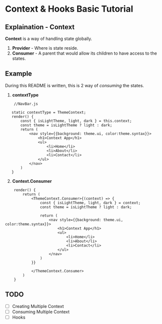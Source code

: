# Context & Hooks Basic Tutorial

## Explaination - Context
**Context** is a way of handling state globally. 

 1. **Provider** - Where is state reside.
 2. **Consumer** - A parent that would allow its children to have access to the states.

## Example
During this README is written, this is 2 way of *consuming* the states.

 1. **contextType**
 ``` 
	 //NavBar.js
	 
	static contextType = ThemeContext;
	render() {
		const { isLightTheme, light, dark } = this.context;
		const theme = isLightTheme ? light : dark;
		return (
			<nav style={{background: theme.ui, color:theme.syntax}}>
				<h1>Context App</h1>
				<ul>
					<li>Home</li>
					<li>About</li>
					<li>Contact</li>
				</ul>
			</nav>
		)
	}
```

2. **Context.Consumer**
```
	render() {
		return (
			<ThemeContext.Consumer>{(context) => {
				const { isLightTheme, light, dark } = context;
				const theme = isLightTheme ? light : dark;

				return (
					<nav style={{background: theme.ui, color:theme.syntax}}>
						<h1>Context App</h1>
						<ul>
							<li>Home</li>
							<li>About</li>
							<li>Contact</li>
						</ul>
					</nav>
				)
			}}
				
			</ThemeContext.Consumer>
		)		
	}	
```
## TODO
 - [ ] Creating Multiple Context
 - [ ] Consuming Multiple Context
 - [ ] Hooks
